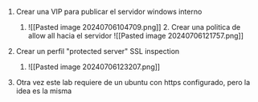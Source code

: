 1. Crear una VIP para publicar el servidor windows interno
	1. ![[Pasted image 20240706104709.png]]
		2. Crear una politica de allow all hacia el servidor
			![[Pasted image 20240706121757.png]]
			
2. Crear un perfil "protected server" SSL inspection
	1. ![[Pasted image 20240706123207.png]]
3. Otra vez este lab requiere de un ubuntu con https configurado, pero la idea es la misma
